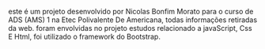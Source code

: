 este é um projeto desenvolvido por Nicolas Bonfim Morato para o curso de ADS (AMS) 1 na Etec Polivalente De Americana, todas informações retiradas da web.
foram envolvidas no projeto estudos relacionado a javaScript, Css E Html, foi utilizado o framework do Bootstrap.
